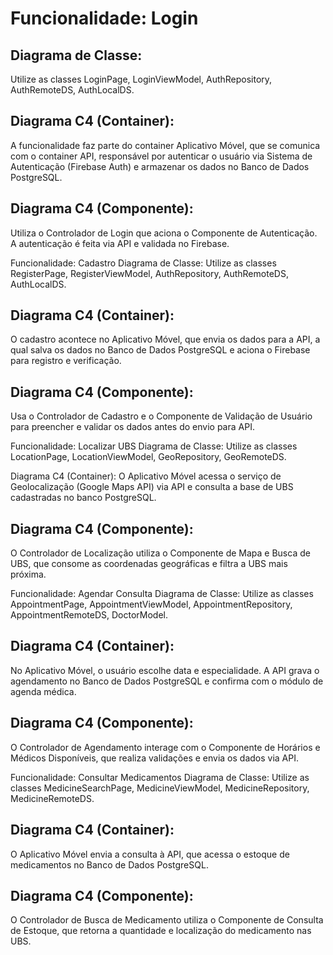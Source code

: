 # Funcionalidade: Login

## Diagrama de Classe:
Utilize as classes LoginPage, LoginViewModel, AuthRepository, AuthRemoteDS, AuthLocalDS.

## Diagrama C4 (Container):
A funcionalidade faz parte do container Aplicativo Móvel, que se comunica com o container API, responsável por autenticar o usuário via Sistema de Autenticação (Firebase Auth) e armazenar os dados no Banco de Dados PostgreSQL.

## Diagrama C4 (Componente):
Utiliza o Controlador de Login que aciona o Componente de Autenticação. A autenticação é feita via API e validada no Firebase.

Funcionalidade: Cadastro
Diagrama de Classe:
Utilize as classes RegisterPage, RegisterViewModel, AuthRepository, AuthRemoteDS, AuthLocalDS.

## Diagrama C4 (Container):
O cadastro acontece no Aplicativo Móvel, que envia os dados para a API, a qual salva os dados no Banco de Dados PostgreSQL e aciona o Firebase para registro e verificação.

## Diagrama C4 (Componente):
Usa o Controlador de Cadastro e o Componente de Validação de Usuário para preencher e validar os dados antes do envio para API.

Funcionalidade: Localizar UBS
Diagrama de Classe:
Utilize as classes LocationPage, LocationViewModel, GeoRepository, GeoRemoteDS.

Diagrama C4 (Container):
O Aplicativo Móvel acessa o serviço de Geolocalização (Google Maps API) via API e consulta a base de UBS cadastradas no banco PostgreSQL.

## Diagrama C4 (Componente):
O Controlador de Localização utiliza o Componente de Mapa e Busca de UBS, que consome as coordenadas geográficas e filtra a UBS mais próxima.

Funcionalidade: Agendar Consulta
Diagrama de Classe:
Utilize as classes AppointmentPage, AppointmentViewModel, AppointmentRepository, AppointmentRemoteDS, DoctorModel.

## Diagrama C4 (Container):
No Aplicativo Móvel, o usuário escolhe data e especialidade. A API grava o agendamento no Banco de Dados PostgreSQL e confirma com o módulo de agenda médica.

## Diagrama C4 (Componente):
O Controlador de Agendamento interage com o Componente de Horários e Médicos Disponíveis, que realiza validações e envia os dados via API.

Funcionalidade: Consultar Medicamentos
Diagrama de Classe:
Utilize as classes MedicineSearchPage, MedicineViewModel, MedicineRepository, MedicineRemoteDS.

## Diagrama C4 (Container):
O Aplicativo Móvel envia a consulta à API, que acessa o estoque de medicamentos no Banco de Dados PostgreSQL.

## Diagrama C4 (Componente):
O Controlador de Busca de Medicamento utiliza o Componente de Consulta de Estoque, que retorna a quantidade e localização do medicamento nas UBS.


